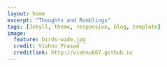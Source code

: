 ```yaml
---
layout: home
excerpt: "Thoughts and Rumblings"
tags: [Jekyll, theme, responsive, blog, template]
image:
  feature: birds-wide.jpg
  credit: Vishnu Prasad
  creditlink: http://vishnu667.github.io
---
```

